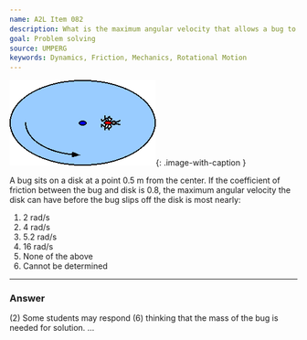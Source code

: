 ```yaml
---
name: A2L Item 082
description: What is the maximum angular velocity that allows a bug to remain fixed on a rotating disk.
goal: Problem solving
source: UMPERG
keywords: Dynamics, Friction, Mechanics, Rotational Motion
---
```


![Item082_fig1.gif](../images/Item082_fig1.gif){: .image-with-caption } 

A bug sits on a disk at a point 0.5 m from the center.  If the
coefficient of friction between the bug and disk is 0.8, the maximum
angular velocity the disk can have before the bug slips off the disk is
most nearly:

1. 2 rad/s
2. 4 rad/s
3. 5.2 rad/s
4. 16 rad/s
5. None of the above
6. Cannot be determined


<hr/>

### Answer

(2) Some students may respond (6) thinking that the mass of the bug is
needed for solution.
...
